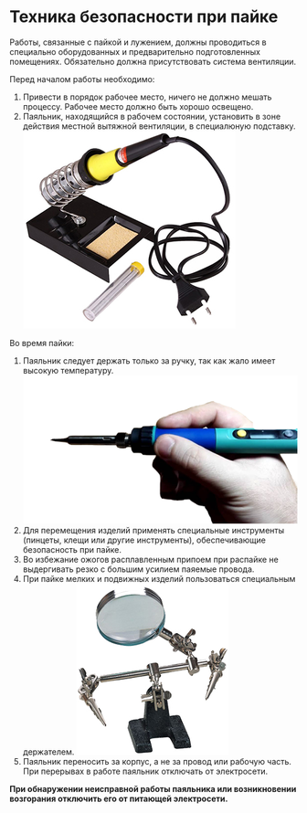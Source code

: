 Техника безопасности при пайке
==============================

Работы, связанные с пайкой и лужением, должны проводиться в специально оборудованных и предварительно подготовленных помещениях. Обязательно должна присутствовать система вентиляции. 

Перед началом работы необходимо: 

1. Привести в порядок рабочее место, ничего не должно мешать процессу. Рабочее место должно быть хорошо освещено.
2. Паяльник, находящийся в рабочем состоянии, установить в зоне действия местной вытяжной вентиляции, в специалюную подставку.
![stand](/img/stand.jpg)

Во время пайки:

1. Паяльник следует держать только за ручку, так как жало имеет высокую температуру.
![keep](/img/keep.png)
2. Для перемещения изделий применять специальные инструменты (пинцеты, клещи или другие инструменты), обеспечивающие безопасность при пайке. 
3. Во избежание ожогов расплавленным припоем при распайке не выдергивать резко с большим усилием паяемые провода. 
4. При пайке мелких и подвижных изделий пользоваться специальным держателем. 
![helphand](/img/helphand.jpg)
5. Паяльник переносить за корпус, а не за провод или рабочую часть. При перерывах в работе паяльник отключать от электросети.

**При обнаружении неисправной работы паяльника или возникновении возгорания отключить его от питающей электросети.**
